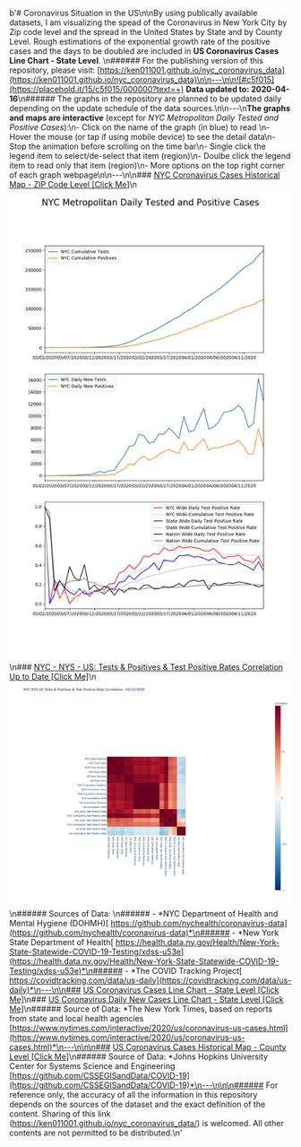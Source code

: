 b'# Coronavirus Situation in the US\n\nBy using publically available datasets, I am visualizing the spead of the Coronavirus in New York City by Zip code level and  the spread in the United States by State and by County Level. Rough estimations of the exponential growth rate of the positive cases and the days to be doubled are included in **US Coronavirus Cases Line Chart - State Level**. \n###### For the publishing version of this repository, please visit: [https://ken011001.github.io/nyc_coronavirus_data](https://ken011001.github.io/nyc_coronavirus_data)\n\n---\n\n![#c5f015](https://placehold.it/15/c5f015/000000?text=+) **Data updated to: 2020-04-16**\n###### The graphs in the repository are planned to be updated daily depending on the update schedule of the data sources.\n\n---\n**The graphs and maps are interactive** (except for *NYC Metropolitan Daily Tested and Positive Cases*):\n- Click on the name of the graph (in blue) to read \n- Hover the mouse (or tap if using mobile device) to see the detail data\n- Stop the animation before scrolling on the time bar\n- Single click the legend item to select/de-select that item (region)\n- Doulbe click the legend item to read only that item (region)\n- More options on the top right corner of each graph webpage\n\n---\n\n### [NYC Coronavirus Cases Historical Map - ZIP Code Level [Click Me]](https://ken011001.github.io/nyc_coronavirus_data/NYC_Coronavirus_Cases_ZIP.html)\n![](NYC_Metropolitan_Daily_Tested_and_Positive_Cases.png?raw=true)\n### [NYC - NYS - US: Tests & Positives & Test Positive Rates Correlation Up to Date [Click Me]](https://ken011001.github.io/nyc_coronavirus_data/NYC_NYS_US_Variables_Correlation_Heatmap)\n![](NYC_NYS_US_Variables_Correlation_Heatmap.png?raw=true)\n###### Sources of Data: \n###### - *NYC Department of Health and Mental Hygiene (DOHMH)[ https://github.com/nychealth/coronavirus-data](https://github.com/nychealth/coronavirus-data)*\n###### - *New York State Department of Health[ https://health.data.ny.gov/Health/New-York-State-Statewide-COVID-19-Testing/xdss-u53e](https://health.data.ny.gov/Health/New-York-State-Statewide-COVID-19-Testing/xdss-u53e)*\n###### - *The COVID Tracking Project[ https://covidtracking.com/data/us-daily](https://covidtracking.com/data/us-daily)*\n---\n\n### [US Coronavirus Cases Line Chart - State Level [Click Me]](https://ken011001.github.io/nyc_coronavirus_data/US_Coronavirus_Cases_Line_State.html)\n### [US Coronavirus Daily New Cases Line Chart - State Level [Click Me]](https://ken011001.github.io/nyc_coronavirus_data/US_Coronavirus_Daily%20New_Cases_Line_State.html)\n###### Source of Data: *The New York Times, based on reports from state and local health agencies [https://www.nytimes.com/interactive/2020/us/coronavirus-us-cases.html](https://www.nytimes.com/interactive/2020/us/coronavirus-us-cases.html)*\n---\n\n\n### [US Coronavirus Cases Historical Map - County Level [Click Me]](https://ken011001.github.io/nyc_coronavirus_data/US_Coronavirus_Cases_Scatter_County.html)\n###### Source of Data: *Johns Hopkins University Center for Systems Science and Engineering [https://github.com/CSSEGISandData/COVID-19](https://github.com/CSSEGISandData/COVID-19)*\n---\n\n\n###### For reference only, the accuracy of all the information in this repository depends on the sources of the dataset and the exact definition of the content. Sharing of this link (https://ken011001.github.io/nyc_coronavirus_data/) is welcomed. All other contents are not permitted to be distributed.\n'